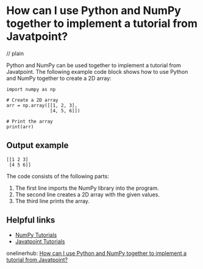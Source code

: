 # How can I use Python and NumPy together to implement a tutorial from Javatpoint?
// plain

Python and NumPy can be used together to implement a tutorial from Javatpoint. The following example code block shows how to use Python and NumPy together to create a 2D array:

```
import numpy as np

# Create a 2D array
arr = np.array([[1, 2, 3],
                [4, 5, 6]])

# Print the array
print(arr)
```

## Output example

```
[[1 2 3]
 [4 5 6]]
```

The code consists of the following parts:

1. The first line imports the NumPy library into the program.
2. The second line creates a 2D array with the given values.
3. The third line prints the array.

## Helpful links

- [NumPy Tutorials](https://numpy.org/devdocs/user/quickstart.html)
- [Javatpoint Tutorials](https://www.javatpoint.com/python-tutorial)

onelinerhub: [How can I use Python and NumPy together to implement a tutorial from Javatpoint?](https://onelinerhub.com/python-scipy/how-can-i-use-python-and-numpy-together-to-implement-a-tutorial-from-javatpoint)